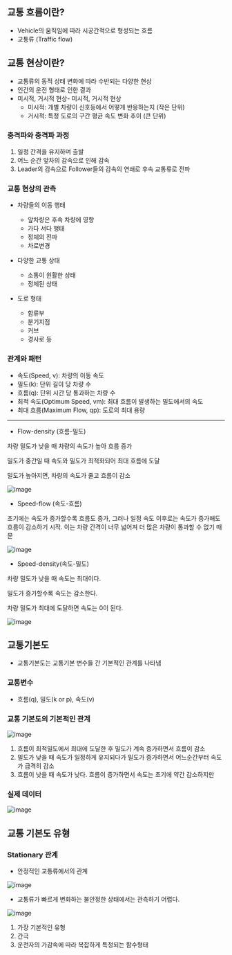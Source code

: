 ## 교통 흐름이란?

- Vehicle의 움직임에 따라 시공간적으로 형성되는 흐름
- 교통류 (Traffic flow)

## 교통 현상이란?

- 교통류의 동적 상태 변화에 따라 수반되는 다양한 현상
- 인간의 운전 형태로 인한 결과
- 미시적, 거시적 현상- 미시적, 거시적 현상
  * 미시적: 개별 차량이 신호등에서 어떻게 반응하는지 (작은 단위)
  * 거시적: 특정 도로의 구간 평균 속도 변화 추이 (큰 단위)

### 충격파와 충격파 과정

1. 일정 간격을 유지하며 출발
2. 어느 순간 앞차의 감속으로 인해 감속
3. Leader의 감속으로 Follower들의 감속의 연쇄로 후속 교통류로 전파

### 교통 현상의 관측

- 차량들의 이동 행태
  * 앞차량은 후속 차량에 영향
  * 가다 서다 행태
  * 정체의 전파
  * 차로변경
 
- 다양한 교통 상태
  * 소통이 원활한 상태
  * 정체된 상태
 
- 도로 형태
  * 합류부
  * 분기지점
  * 커브
  * 경사로 등
 
### 관계와 패턴

- 속도(Speed, v): 차량의 이동 속도
- 밀도(k): 단위 길이 당 차량 수
- 흐름(q): 단위 시간 당 통과하는 차량 수
- 최적 속도(Optimum Speed, vm): 최대 흐름이 발생하는 밀도에서의 속도
- 최대 흐름(Maximum Flow, qp): 도로의 최대 용량
----------------------------------------------------------------------
- Flow-density (흐름-밀도)

차량 밀도가 낮을 때 차량의 속도가 높아 흐름 증가

밀도가 중간일 때 속도와 밀도가 최적화되어 최대 흐름에 도달

밀도가 높아지면, 차량의 속도가 줄고 흐름이 감소

![image](https://github.com/Jaeboong/Study/assets/158824294/5aebcc53-43b2-4122-b4f5-22f8899ff506)

- Speed-flow (속도-흐름)

초기에는 속도가 증가할수록 흐름도 증가, 그러나 일정 속도 이후로는 속도가 증가해도 흐름이 감소하기 시작. 이는 차량 간격이 너무 넓어져 더 많은 차량이 통과할 수 없기 때문

![image](https://github.com/Jaeboong/Study/assets/158824294/569ac072-b2ec-484d-90ee-c720da7bf818)

- Speed-density(속도-밀도)

차량 밀도가 낮을 때 속도는 최대이다.

밀도가 증가할수록 속도는 감소한다.

차량 밀도가 최대에 도달하면 속도는 0이 된다.

![image](https://github.com/Jaeboong/Study/assets/158824294/089cfe41-0845-406b-8489-a47cd7a9766a)

## 교통기본도

- 교통기본도는 교통기본 변수들 간 기본적인 관계를 나타냄

### 교통변수

- 흐름(q), 밀도(k or p), 속도(v)


### 교통 기본도의 기본적인 관계

![image](https://github.com/Jaeboong/Study/assets/158824294/8630a2e1-91ab-48a9-a27d-c84660eb6878)

1. 흐름이 최적밀도에서 최대에 도달한 후 밀도가 계속 증가하면서 흐름이 감소
2. 밀도가 낮을 때 속도가 일정하게 유지되다가 밀도가 증가하면서 어느순간부터 속도가 급격히 감소
3. 흐름이 낮을 때 속도가 낮다. 흐름이 증가하면서 속도는 초기에 약간 감소하지만 

### 실제 데이터
![image](https://github.com/Jaeboong/Study/assets/158824294/08228f1c-7006-478e-a853-e3bac1cf5a19)

## 교통 기본도 유형

### Stationary 관계

- 안정적인 교통류에서의 관계

![image](https://github.com/Jaeboong/Study/assets/158824294/28541b81-8df8-4043-ae05-01f6d10f06f3)

- 교통류가 빠르게 변화하는 불안정한 상태에서는 관측하기 어렵다.

![image](https://github.com/Jaeboong/Study/assets/158824294/d344f1e2-9e2a-4596-8e5c-7f10227d36d5)

1. 가장 기본적인 유형
2. 간극
3. 운전자의 가감속에 따라 복잡하게 특정되는 함수형태















